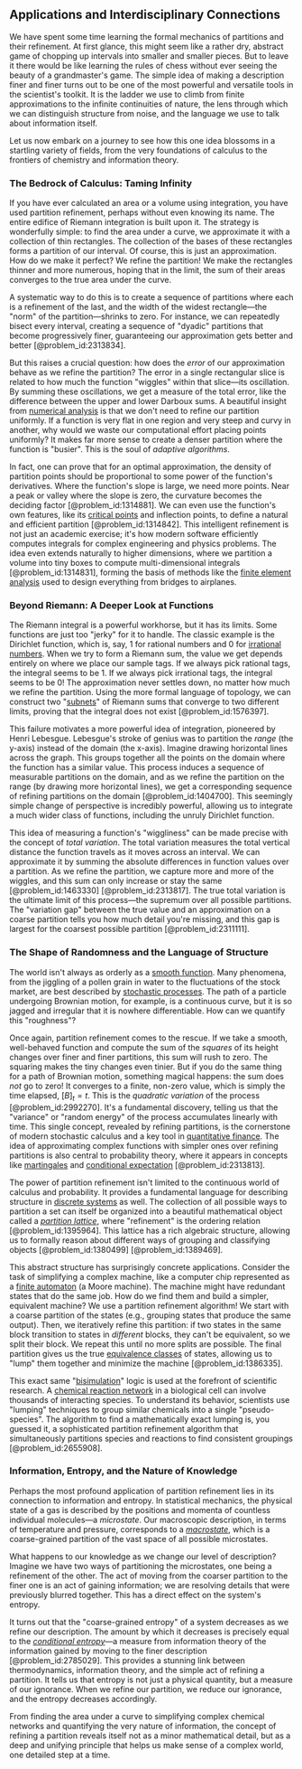 ## Applications and Interdisciplinary Connections

We have spent some time learning the formal mechanics of partitions and their refinement. At first glance, this might seem like a rather dry, abstract game of chopping up intervals into smaller and smaller pieces. But to leave it there would be like learning the rules of chess without ever seeing the beauty of a grandmaster's game. The simple idea of making a description finer and finer turns out to be one of the most powerful and versatile tools in the scientist's toolkit. It is the ladder we use to climb from finite approximations to the infinite continuities of nature, the lens through which we can distinguish structure from noise, and the language we use to talk about information itself.

Let us now embark on a journey to see how this one idea blossoms in a startling variety of fields, from the very foundations of calculus to the frontiers of chemistry and information theory.

### The Bedrock of Calculus: Taming Infinity

If you have ever calculated an area or a volume using integration, you have used partition refinement, perhaps without even knowing its name. The entire edifice of Riemann integration is built upon it. The strategy is wonderfully simple: to find the area under a curve, we approximate it with a collection of thin rectangles. The collection of the bases of these rectangles forms a partition of our interval. Of course, this is just an approximation. How do we make it perfect? We refine the partition! We make the rectangles thinner and more numerous, hoping that in the limit, the sum of their areas converges to the true area under the curve.

A systematic way to do this is to create a sequence of partitions where each is a refinement of the last, and the width of the widest rectangle—the "norm" of the partition—shrinks to zero. For instance, we can repeatedly bisect every interval, creating a sequence of "dyadic" partitions that become progressively finer, guaranteeing our approximation gets better and better [@problem_id:2313834].

But this raises a crucial question: how does the *error* of our approximation behave as we refine the partition? The error in a single rectangular slice is related to how much the function "wiggles" within that slice—its oscillation. By summing these oscillations, we get a measure of the total error, like the difference between the upper and lower Darboux sums. A beautiful insight from [numerical analysis](@article_id:142143) is that we don't need to refine our partition uniformly. If a function is very flat in one region and very steep and curvy in another, why would we waste our computational effort placing points uniformly? It makes far more sense to create a denser partition where the function is "busier". This is the soul of *adaptive algorithms*.

In fact, one can prove that for an optimal approximation, the density of partition points should be proportional to some power of the function's derivatives. Where the function's slope is large, we need more points. Near a peak or valley where the slope is zero, the curvature becomes the deciding factor [@problem_id:1314881]. We can even use the function's own features, like its [critical points](@article_id:144159) and inflection points, to define a natural and efficient partition [@problem_id:1314842]. This intelligent refinement is not just an academic exercise; it's how modern software efficiently computes integrals for complex engineering and physics problems. The idea even extends naturally to higher dimensions, where we partition a volume into tiny boxes to compute multi-dimensional integrals [@problem_id:1314831], forming the basis of methods like the [finite element analysis](@article_id:137615) used to design everything from bridges to airplanes.

### Beyond Riemann: A Deeper Look at Functions

The Riemann integral is a powerful workhorse, but it has its limits. Some functions are just too "jerky" for it to handle. The classic example is the Dirichlet function, which is, say, $1$ for rational numbers and $0$ for [irrational numbers](@article_id:157826). When we try to form a Riemann sum, the value we get depends entirely on where we place our sample tags. If we always pick rational tags, the integral seems to be $1$. If we always pick irrational tags, the integral seems to be $0$! The approximation never settles down, no matter how much we refine the partition. Using the more formal language of topology, we can construct two "[subnets](@article_id:155788)" of Riemann sums that converge to two different limits, proving that the integral does not exist [@problem_id:1576397].

This failure motivates a more powerful idea of integration, pioneered by Henri Lebesgue. Lebesgue's stroke of genius was to partition the *range* (the y-axis) instead of the domain (the x-axis). Imagine drawing horizontal lines across the graph. This groups together all the points on the domain where the function has a similar value. This process induces a sequence of measurable partitions on the domain, and as we refine the partition on the range (by drawing more horizontal lines), we get a corresponding sequence of refining partitions on the domain [@problem_id:1404700]. This seemingly simple change of perspective is incredibly powerful, allowing us to integrate a much wider class of functions, including the unruly Dirichlet function.

This idea of measuring a function's "wiggliness" can be made precise with the concept of *total variation*. The total variation measures the total vertical distance the function travels as it moves across an interval. We can approximate it by summing the absolute differences in function values over a partition. As we refine the partition, we capture more and more of the wiggles, and this sum can only increase or stay the same [@problem_id:1463330] [@problem_id:2313817]. The true total variation is the ultimate limit of this process—the supremum over all possible partitions. The "variation gap" between the true value and an approximation on a coarse partition tells you how much detail you're missing, and this gap is largest for the coarsest possible partition [@problem_id:2311111].

### The Shape of Randomness and the Language of Structure

The world isn't always as orderly as a [smooth function](@article_id:157543). Many phenomena, from the jiggling of a pollen grain in water to the fluctuations of the stock market, are best described by [stochastic processes](@article_id:141072). The path of a particle undergoing Brownian motion, for example, is a continuous curve, but it is so jagged and irregular that it is nowhere differentiable. How can we quantify this "roughness"?

Once again, partition refinement comes to the rescue. If we take a smooth, well-behaved function and compute the sum of the *squares* of its height changes over finer and finer partitions, this sum will rush to zero. The squaring makes the tiny changes even tinier. But if you do the same thing for a path of Brownian motion, something magical happens: the sum does *not* go to zero! It converges to a finite, non-zero value, which is simply the time elapsed, $[B]_t = t$. This is the *quadratic variation* of the process [@problem_id:2992270]. It's a fundamental discovery, telling us that the "variance" or "random energy" of the process accumulates linearly with time. This single concept, revealed by refining partitions, is the cornerstone of modern stochastic calculus and a key tool in [quantitative finance](@article_id:138626). The idea of approximating complex functions with simpler ones over refining partitions is also central to probability theory, where it appears in concepts like [martingales](@article_id:267285) and [conditional expectation](@article_id:158646) [@problem_id:2313813].

The power of partition refinement isn't limited to the continuous world of calculus and probability. It provides a fundamental language for describing structure in [discrete systems](@article_id:166918) as well. The collection of all possible ways to partition a set can itself be organized into a beautiful mathematical object called a *[partition lattice](@article_id:156196)*, where "refinement" is the ordering relation [@problem_id:1395964]. This lattice has a rich algebraic structure, allowing us to formally reason about different ways of grouping and classifying objects [@problem_id:1380499] [@problem_id:1389469].

This abstract structure has surprisingly concrete applications. Consider the task of simplifying a complex machine, like a computer chip represented as a [finite automaton](@article_id:160103) (a Moore machine). The machine might have redundant states that do the same job. How do we find them and build a simpler, equivalent machine? We use a partition refinement algorithm! We start with a coarse partition of the states (e.g., grouping states that produce the same output). Then, we iteratively refine this partition: if two states in the same block transition to states in *different* blocks, they can't be equivalent, so we split their block. We repeat this until no more splits are possible. The final partition gives us the true [equivalence classes](@article_id:155538) of states, allowing us to "lump" them together and minimize the machine [@problem_id:1386335].

This exact same "[bisimulation](@article_id:155603)" logic is used at the forefront of scientific research. A [chemical reaction network](@article_id:152248) in a biological cell can involve thousands of interacting species. To understand its behavior, scientists use "lumping" techniques to group similar chemicals into a single "pseudo-species". The algorithm to find a mathematically exact lumping is, you guessed it, a sophisticated partition refinement algorithm that simultaneously partitions species and reactions to find consistent groupings [@problem_id:2655908].

### Information, Entropy, and the Nature of Knowledge

Perhaps the most profound application of partition refinement lies in its connection to information and entropy. In statistical mechanics, the physical state of a gas is described by the positions and momenta of countless individual molecules—a *microstate*. Our macroscopic description, in terms of temperature and pressure, corresponds to a *[macrostate](@article_id:154565)*, which is a coarse-grained partition of the vast space of all possible microstates.

What happens to our knowledge as we change our level of description? Imagine we have two ways of partitioning the microstates, one being a refinement of the other. The act of moving from the coarser partition to the finer one is an act of gaining information; we are resolving details that were previously blurred together. This has a direct effect on the system's entropy.

It turns out that the "coarse-grained entropy" of a system decreases as we refine our description. The amount by which it decreases is precisely equal to the *[conditional entropy](@article_id:136267)*—a measure from information theory of the information gained by moving to the finer description [@problem_id:2785029]. This provides a stunning link between thermodynamics, information theory, and the simple act of refining a partition. It tells us that entropy is not just a physical quantity, but a measure of our ignorance. When we refine our partition, we reduce our ignorance, and the entropy decreases accordingly.

From finding the area under a curve to simplifying complex chemical networks and quantifying the very nature of information, the concept of refining a partition reveals itself not as a minor mathematical detail, but as a deep and unifying principle that helps us make sense of a complex world, one detailed step at a time.